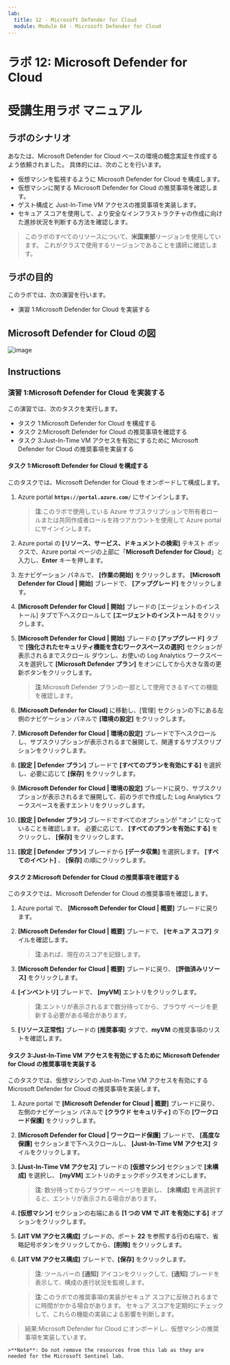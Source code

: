 ```yaml
---
lab:
  title: 12 - Microsoft Defender for Cloud
  module: Module 04 - Microsoft Defender for Cloud
---
```


# ラボ 12: Microsoft Defender for Cloud
# 受講生用ラボ マニュアル

## ラボのシナリオ

あなたは、Microsoft Defender for Cloud ベースの環境の概念実証を作成するよう依頼されました。 具体的には、次のことを行います。

- 仮想マシンを監視するように Microsoft Defender for Cloud を構成します。
- 仮想マシンに関する Microsoft Defender for Cloud の推奨事項を確認します。
- ゲスト構成と Just-In-Time VM アクセスの推奨事項を実装します。 
- セキュア スコアを使用して、より安全なインフラストラクチャの作成に向けた進捗状況を判断する方法を確認します。

> このラボのすべてのリソースについて、**米国東部**リージョンを使用しています。 これがクラスで使用するリージョンであることを講師に確認します。 

## ラボの目的

このラボでは、次の演習を行います。

- 演習 1:Microsoft Defender for Cloud を実装する

## Microsoft Defender for Cloud の図

![image](https://github.com/MicrosoftLearning/AZ500-AzureSecurityTechnologies/assets/91347931/c31055cc-de95-41f6-adef-f09d756a68eb)

## Instructions

### 演習 1:Microsoft Defender for Cloud を実装する

この演習では、次のタスクを実行します。

- タスク 1:Microsoft Defender for Cloud を構成する
- タスク 2:Microsoft Defender for Cloud の推奨事項を確認する
- タスク 3:Just-In-Time VM アクセスを有効にするために Microsoft Defender for Cloud の推奨事項を実装する

#### タスク 1:Microsoft Defender for Cloud を構成する

このタスクでは、Microsoft Defender for Cloud をオンボードして構成します。

1. Azure portal **`https://portal.azure.com/`** にサインインします。

    >**注**:このラボで使用している Azure サブスクリプションで所有者ロールまたは共同作成者ロールを持つアカウントを使用して Azure portal にサインインします。

2. Azure portal の **[リソース、サービス、ドキュメントの検索]** テキスト ボックスで、Azure portal ページの上部に「**Microsoft Defender for Cloud**」と入力し、**Enter** キーを押します。

3. 左ナビゲーション パネルで、 **[作業の開始]** をクリックします。 **[Microsoft Defender for Cloud \| 開始]** ブレードで、 **[アップグレード]** をクリックします。
     
4. **[Microsoft Defender for Cloud \| 開始]** ブレードの [エージェントのインストール] タブで下へスクロールして **[エージェントのインストール]** をクリックします。 

5. **[Microsoft Defender for Cloud \| 開始]** ブレードの **[アップグレード]** タブで **[強化されたセキュリティ機能を含むワークスペースの選択]** セクションが表示されるまでスクロール ダウンし、お使いの Log Analytics ワークスペースを選択して **[Microsoft Defender プラン]** をオンにしてから大きな青の更新ボタンをクリックします。  

    >**注**:Microsoft Defender プランの一部として使用できるすべての機能を確認します。 

6. **[Microsoft Defender for Cloud]** に移動し、[管理] セクションの下にある左側のナビゲーション パネルで **[環境の設定]** をクリックします。

7. **[Microsoft Defender for Cloud \| 環境の設定]** ブレードで下へスクロールし、サブスクリプションが表示されるまで展開して、関連するサブスクリプションをクリックします。 

8. **[設定 \| Defender プラン]** ブレードで **[すべてのプランを有効にする]** を選択し、必要に応じて **[保存]** をクリックします。

9. **[Microsoft Defender for Cloud \| 環境の設定]** ブレードに戻り、サブスクリプションが表示されるまで展開して、前のラボで作成した Log Analytics ワークスペースを表すエントリをクリックします。

10. **[設定 \| Defender プラン]** ブレードですべてのオプションが "オン" になっていることを確認します。 必要に応じて、 **[すべてのプランを有効にする]** をクリックし、 **[保存]** をクリックします。

11. **[設定 \| Defender プラン]** ブレードから **[データ収集]** を選択します。 **[すべてのイベント]** 、 **[保存]** の順にクリックします。

#### タスク 2:Microsoft Defender for Cloud の推奨事項を確認する

このタスクでは、Microsoft Defender for Cloud の推奨事項を確認します。 

1. Azure portal で、 **[Microsoft Defender for Cloud \| 概要]** ブレードに戻ります。 

2. **[Microsoft Defender for Cloud \| 概要]** ブレードで、 **[セキュア スコア]** タイルを確認します。

    >**注**:あれば、現在のスコアを記録します。

3. **[Microsoft Defender for Cloud \| 概要]** ブレードに戻り、 **[評価済みリソース]** をクリックします。

4. **[インベントリ]** ブレードで、 **[myVM]** エントリをクリックします。

    >**注**:エントリが表示されるまで数分待ってから、ブラウザ ページを更新する必要がある場合があります。
    
5. **[リソース正常性]** ブレードの **[推奨事項]** タブで、**myVM** の推奨事項のリストを確認します。

#### タスク 3:Just-In-Time VM アクセスを有効にするために Microsoft Defender for Cloud の推奨事項を実装する

このタスクでは、仮想マシンでの Just-In-Time VM アクセスを有効にする Microsoft Defender for Cloud の推奨事項を実装します。 

1. Azure portal で **[Microsoft Defender for Cloud \| 概要]** ブレードに戻り、左側のナビゲーション パネルで **[クラウド セキュリティ]** の下の **[ワークロード保護]** をクリックします。

2. **[Microsoft Defender for Cloud \| ワークロード保護]** ブレードで、 **[高度な保護]** セクションまで下へスクロールし、 **[Just-In-Time VM アクセス]** タイルをクリックします。

3. **[Just-In-Time VM アクセス]** ブレードの **[仮想マシン]** セクションで **[未構成]** を選択し、 **[myVM]** エントリのチェックボックスをオンにします。

    >**注**: 数分待ってからブラウザー ページを更新し、 **[未構成]** を再選択すると、エントリが表示される場合があります。

4. **[仮想マシン]** セクションの右端にある **[1 つの VM で JIT を有効にする]** オプションをクリックします。

5. **[JIT VM アクセス構成]** ブレードの、ポート **22** を参照する行の右端で、省略記号ボタンをクリックしてから、**[削除]** をクリックします。

6. **[JIT VM アクセス構成]** ブレードで、**[保存]** をクリックします。

    >**注**: ツールバーの **[通知]** アイコンをクリックして、**[通知]** ブレードを表示して、構成の進行状況を監視します。 

    >**注**:このラボでの推奨事項の実装がセキュア スコアに反映されるまでに時間がかかる場合があります。 セキュア スコアを定期的にチェックして、これらの機能の実装による影響を判断します。 

> 結果:Microsoft Defender for Cloud にオンボードし、仮想マシンの推奨事項を実装しています。 

    >**Note**: Do not remove the resources from this lab as they are needed for the Microsoft Sentinel lab.
